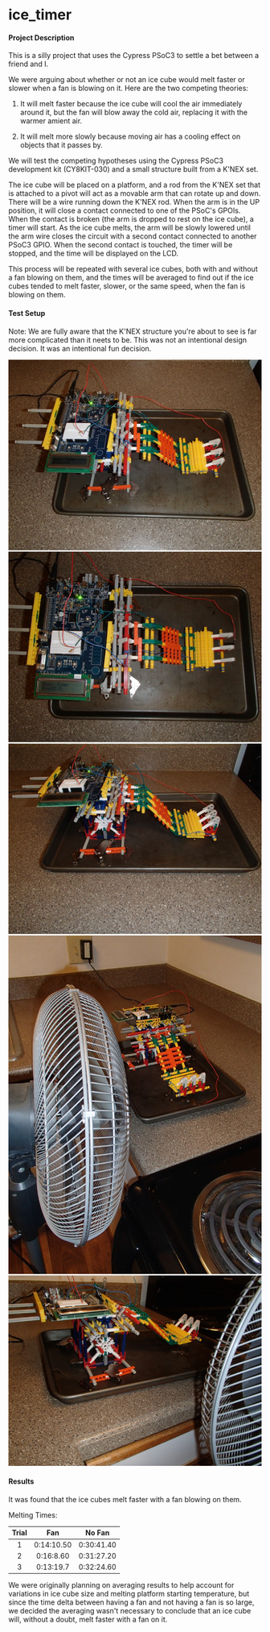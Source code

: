 # ice_timer

#### Project Description

This is a silly project that uses the Cypress PSoC3 to settle a bet between a friend and I.

We were arguing about whether or not an ice cube would melt faster or slower when a fan is blowing
on it. Here are the two competing theories:

1. It will melt faster because the ice cube will cool the air immediately around it, but the fan
will blow away the cold air, replacing it with the warmer amient air.

2. It will melt more slowly because moving air has a cooling effect on objects that it passes by.

We will test the competing hypotheses using the Cypress PSoC3 development kit (CY8KIT-030) and a
small structure built from a K'NEX set. 

The ice cube will be placed on a platform, and a rod from the K'NEX set that is attached to a pivot
will act as a movable arm that can rotate up and down. There will be a wire running down
the K'NEX rod. When the arm is in the UP position, it will close a contact connected to
one of the PSoC's GPOIs. When the contact is broken (the arm is dropped to rest on the ice cube), a
timer will start. As the ice cube melts, the arm will be slowly lowered until the arm wire closes
the circuit with a second contact connected to another PSoC3 GPIO. When the second contact is
touched, the timer will be stopped, and the time will be displayed on the LCD.

This process will be repeated with several ice cubes, both with and without a fan blowing on them,
and the times will be averaged to find out if the ice cubes tended to melt faster, slower, or the
same speed, when the fan is blowing on them.

#### Test Setup

Note: We are fully aware that the K'NEX structure you're about to see is far more complicated than
it neets to be. This was not an intentional design decision. It was an intentional fun decision.

![ice timer top1](https://github.com/SLawson/ice_timer/blob/master/images/P3230003.JPG?raw=true)
![ice timer top2](https://github.com/SLawson/ice_timer/blob/master/images/P3230005.JPG?raw=true)
![ice timer front](https://github.com/SLawson/ice_timer/blob/master/images/P3230004.JPG?raw=true)
![test setup with fan right](https://github.com/SLawson/ice_timer/blob/master/images/P3230006.JPG?raw=true)
![test setup with fan left](https://github.com/SLawson/ice_timer/blob/master/images/P3230007.JPG?raw=true)

#### Results

It was found that the ice cubes melt faster with a fan blowing on them.

Melting Times:

| Trial |     Fan    |   No Fan   |
| :---: | :--------: | :--------: |
|   1   | 0:14:10.50 | 0:30:41.40 |
|   2   | 0:16:8.60  | 0:31:27.20 |
|   3   | 0:13:19.7  | 0:32:24.60 |

We were originally planning on averaging results to help account for variations in ice cube
size and melting platform starting temperature, but since the time delta between having a fan and
not having a fan is so large, we decided the averaging wasn't necessary to conclude that an ice cube
will, without a doubt, melt faster with a fan on it.
